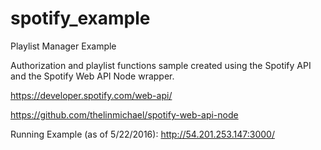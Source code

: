 # spotify_example
Playlist Manager Example

Authorization and playlist functions sample created using the Spotify API and the Spotify Web API Node wrapper.

https://developer.spotify.com/web-api/

https://github.com/thelinmichael/spotify-web-api-node

Running Example (as of 5/22/2016):
http://54.201.253.147:3000/
